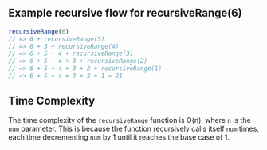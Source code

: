 ## Example recursive flow for recursiveRange(6)

```typescript
recursiveRange(6)
// => 6 + recursiveRange(5)
// => 6 + 5 + recursiveRange(4)
// => 6 + 5 + 4 + recursiveRange(3)
// => 6 + 5 + 4 + 3 + recursiveRange(2)
// => 6 + 5 + 4 + 3 + 2 + recursiveRange(1)
// => 6 + 5 + 4 + 3 + 2 + 1 = 21
```

## Time Complexity

The time complexity of the `recursiveRange` function is O(n), where `n` is the `num` parameter. This is because the function recursively calls itself `num` times, each time decrementing `num` by 1 until it reaches the base case of 1.
